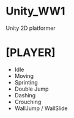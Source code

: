 # Unity_WW1
Unity 2D platformer

# [PLAYER]
* Idle
* Moving
* Sprinting
* Double Jump
* Dashing
* Crouching
* WallJump / WallSlide


